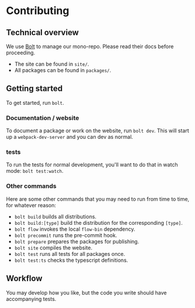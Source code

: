 # Contributing

## Technical overview

We use [Bolt](https://github.com/boltpkg/bolt) to manage our mono-repo. Please
read their docs before proceeding.

* The site can be found in `site/`.
* All packages can be found in `packages/`.

## Getting started

To get started, run `bolt`.

### Documentation / website

To document a package or work on the website, run `bolt dev`. This will start up
a `webpack-dev-server` and you can dev as normal.

### tests

To run the tests for normal development, you'll want to do that in watch mode:
`bolt test:watch`.

### Other commands

Here are some other commands that you may need to run from time to time, for
whatever reason:

* `bolt build` builds all distributions.
* `bolt build:[type]` build the distribution for the corresponding `[type]`.
* `bolt flow` invokes the local `flow-bin` dependency.
* `bolt precommit` runs the pre-commit hook.
* `bolt prepare` prepares the packages for publishing.
* `bolt site` compiles the website.
* `bolt test` runs all tests for all packages once.
* `bolt test:ts` checks the typescript definitions.

## Workflow

You may develop how you like, but the code you write should have accompanying
tests.
